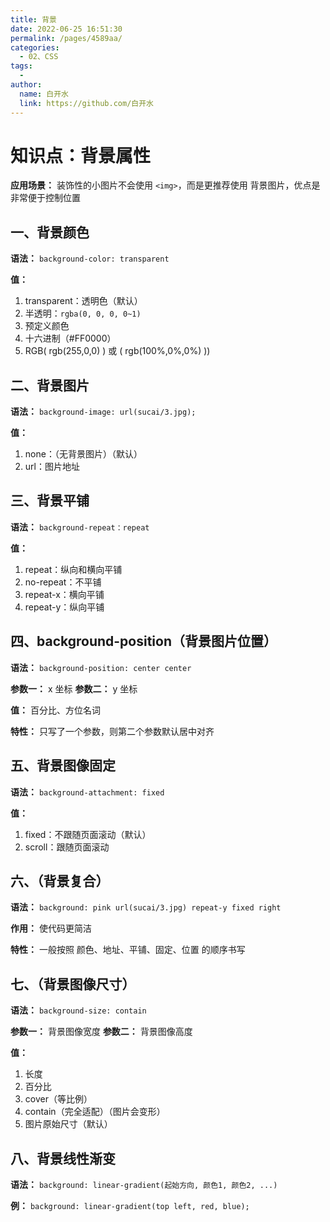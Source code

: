 ```yaml
---
title: 背景
date: 2022-06-25 16:51:30
permalink: /pages/4589aa/
categories:
  - 02、CSS
tags:
  - 
author: 
  name: 白开水
  link: https://github.com/白开水
---
```

# 知识点：背景属性

**应用场景：** 装饰性的小图片不会使用 `<img>`，而是更推荐使用 背景图片，优点是非常便于控制位置

## 一、背景颜色

**语法：** `background-color: transparent`

**值：**
1. transparent：透明色（默认）
2. 半透明：`rgba(0, 0, 0, 0~1)`
3. 预定义颜色
4. 十六进制（#FF0000）
5. RGB( rgb(255,0,0) ) 或 ( rgb(100%,0%,0%) ))


## 二、背景图片

**语法：** `background-image: url(sucai/3.jpg);`

**值：**
1. none：（无背景图片）（默认）
2. url：图片地址

## 三、背景平铺

**语法：** `background-repeat：repeat`

**值：** 
1. repeat：纵向和横向平铺
2. no-repeat：不平铺
3. repeat-x：横向平铺
4. repeat-y：纵向平铺
       

## 四、background-position（背景图片位置）

**语法：** `background-position: center center`

**参数一：** x 坐标
**参数二：** y 坐标

**值：** 百分比、方位名词

**特性：** 只写了一个参数，则第二个参数默认居中对齐 

## 五、背景图像固定

**语法：** `background-attachment: fixed`

**值：**
1. fixed：不跟随页面滚动（默认）
2. scroll：跟随页面滚动

## 六、（背景复合）

**语法：** `background: pink url(sucai/3.jpg) repeat-y fixed right`

**作用：** 使代码更简洁     

**特性：** 一般按照 颜色、地址、平铺、固定、位置 的顺序书写

## 七、（背景图像尺寸）

**语法：** `background-size: contain`

**参数一：** 背景图像宽度
**参数二：** 背景图像高度

**值：**
1. 长度
2. 百分比
3. cover（等比例）
4. contain（完全适配）（图片会变形）
5. 图片原始尺寸（默认）

## 八、背景线性渐变

**语法：** `background: linear-gradient(起始方向, 颜色1, 颜色2, ...)`

**例：** `background: linear-gradient(top left, red, blue);`